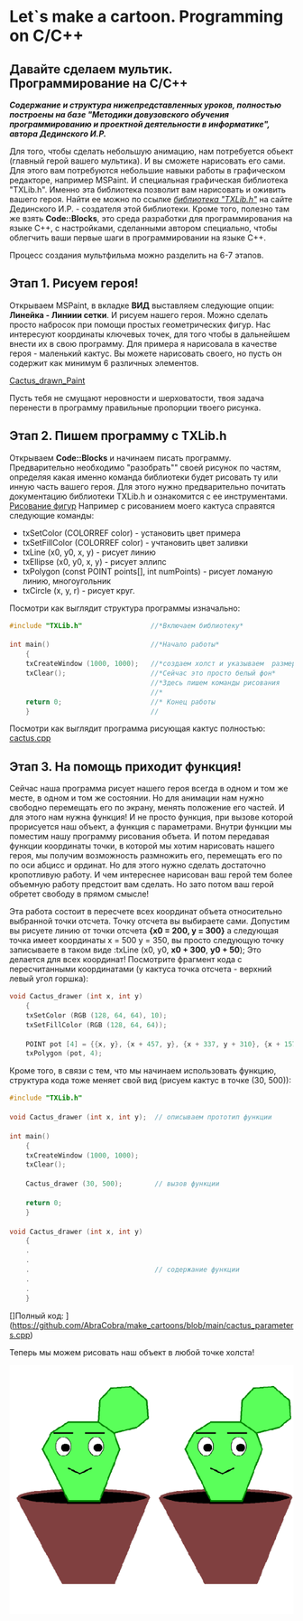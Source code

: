 # Let`s make a cartoon. Programming on C/C++


## Давайте сделаем мультик. Программирование на С/С++

***Содержание и структура нижепредставленных уроков, полностью  построены на базе "Методики  довузовского обучения программированию
и проектной деятельности в информатике", автора Дединского И.Р.***


Для того, чтобы сделать небольшую анимацию, нам потребуется обьект (главный герой вашего мультика).
 И вы сможете нарисовать его сами.
  Для этого вам потребуются небольшие навыки работы в графическом редакторе, например MSPaint. И специальная графическая библиотека
"TXLib.h". Именно эта библиотека позволит вам нарисовать и оживить вашего героя. Найти ее можно по ссылке
*[библиотека "TXLib.h"](http://ded32.net.ru/)* на сайте  Дединского И.Р. - создателя этой библиотеки. Кроме того, полезно там же взять **Code::Blocks**, это среда разработки для программирования на языке С++, с настройками, сделанными автором специально, чтобы облегчить ваши первые шаги в программировании на языке С++.

Процесс создания мультфильма можно   разделить на 6-7 этапов.

## Этап 1. Рисуем героя!

Открываем MSPaint, в вкладке **ВИД**  выставляем следующие опции:
**Линейка - Линиии сетки**. И рисуем нашего героя. Можно сделать просто набросок при помощи простых геометрических фигур. Нас интересуют координаты ключевых точек, для того чтобы в дальнейшем внести их в свою программу.
Для примера  я нарисовала в качестве героя - маленький кактус. Вы можете нарисовать своего, но пусть он содержит как минимум 6 различных элементов.

[Cactus_drawn_Paint](https://github.com/AbraCobra/make_cartoons/blob/main/Pictures/cactus_paint.png)

Пусть тебя не смущают неровности и шерховатости, твоя задача перенести в программу правильные пропорции твоего рисунка.

## Этап 2. Пишем программу с TXLib.h

Открываем  **Code::Blocks** и начинаем писать программу. Предварительно необходимо "разобрать"" своей рисунок по частям, определяя какая именно команда библиотеки будет рисовать ту или инную часть вашего героя. Для этого нужно предварительно почитать документацию библиотеки TXLib.h и ознакомится с ее инструментами.
[Рисование фигур](http://storage.ded32.net.ru/Lib/TX/TXUpdate/Doc/HTML.ru/a00082.htm)
Например с рисованием моего кактуса справятся следующие команды:
- txSetColor (COLORREF color)  - установить цвет примера
- txSetFillColor (COLORREF color) - учтановить цвет заливки
- txLine (x0, y0, x, y) - рисует линию
- txEllipse (x0, y0, x, y) - рисует эллипс
- txPolygon (const POINT points[], int numPoints) - рисует ломаную линию,
многоугольник
- txCircle (x, y, r) - рисует круг.

Посмотри как выглядит структура программы изначально:
```C++
#include "TXLib.h"                 //*Включаем библиотеку*

int main()                         //*Начало работы*
    {
    txCreateWindow (1000, 1000);   //*создаем холст и указываем  размер*
    txClear();                     //*Сейчас это просто белый фон*
                                   //*Здесь пишем команды рисования
                                   //*
    return 0;                      //* Конец работы
    }                              //
```

Посмотри как выглядит программа рисующая кактус полностью:
[cactus.cpp](https://github.com/AbraCobra/make_cartoons/blob/main/cactus.cpp)


## Этап 3. На помощь приходит функция!

Сейчас наша программа рисует нашего героя всегда в одном и том же месте,
в одном и том же состоянии. Но для анимации нам нужно свободно перемещать его по экрану, менять положение его частей. И для этого нам нужна функция! И не просто функция, при вызове которой прорисуется наш объект, а функция  с параметрами.  Внутри функции мы поместим нашу программу  рисования объета. И потом передавая функции координаты точки,  в которой мы хотим нарисовать нашего героя, мы получим возможность размножить его,  перемещать его по по оси абцисс  и ординат.
Но для этого нужно сделать достаточно кропотливую работу. И чем интереснее нарисован ваш герой тем более объемную работу предстоит вам сделать. Но зато потом ваш герой обретет свободу в прямом смысле!

Эта работа состоит в пересчете всех координат объета относительно выбранной точки отсчета. Точку отсчета вы выбираете сами. Допустим
вы рисуете линию от точки отсчета **{x0 = 200, y = 300}** а следующая точка  имеет координаты x = 500 y = 350, вы просто следующую точку записываете в таком виде :txLine (x0, y0, **x0 + 300**, **y0 + 50**);
Это делается для всех координат!
 Поcмотрите фрагмент кода с пересчитанными координатами (у кактуса точка отсчета - верхний левый угол горшка):
```C++
void Cactus_drawer (int x, int y)
    {
    txSetColor (RGB (128, 64, 64), 10);
    txSetFillColor (RGB (128, 64, 64));

    POINT pot [4] = {{x, y}, {x + 457, y}, {x + 337, y + 310}, {x + 157, y + 310}};
    txPolygon (pot, 4);
```

Кроме того, в связи с тем, что мы начинаем использовать функцию, структура кода тоже меняет свой вид (рисуем кактус в точке
(30,  500)):

```C++
#include "TXLib.h"

void Cactus_drawer (int x, int y);  // описываем прототип функции

int main()
    {
    txCreateWindow (1000, 1000);
    txClear();

    Cactus_drawer (30, 500);        // вызов функции

    return 0;
    }

void Cactus_drawer (int x, int y)
    {
    .
    .
    .                               // содержание функции
    .
    .
    }
```

[]Полный код: ](https://github.com/AbraCobra/make_cartoons/blob/main/cactus_parameters.cpp)

Теперь мы можем рисовать наш объект в любой точке холста!

![Кактус с параметрами](https://github.com/AbraCobra/make_cartoons/blob/main/Pictures/Cactus_prog2.png)
